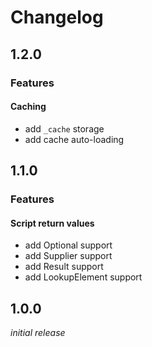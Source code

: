 # Changelog

## 1.2.0

### Features

#### Caching

* add `_cache` storage
* add cache auto-loading

## 1.1.0

### Features

#### Script return values

* add Optional support
* add Supplier support
* add Result support
* add LookupElement support

## 1.0.0

_initial release_
